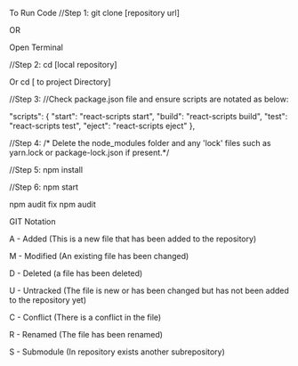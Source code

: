 To Run Code 
//Step 1:
git clone [repository url]

OR

Open Terminal 

//Step 2:
cd [local repository]

Or
cd [ to project Directory]


//Step 3:
//Check package.json file and ensure scripts are notated as below:

"scripts": {
    "start": "react-scripts start",
    "build": "react-scripts build",
    "test": "react-scripts test",
    "eject": "react-scripts eject"
  },

  //Step 4: 
/* Delete the node_modules folder and any 'lock' files such as 
yarn.lock or package-lock.json if present.*/

//Step 5: 
npm install

//Step 6:
npm start

npm audit fix
npm audit 


GIT Notation 

A - Added (This is a new file that has been added to the repository)

M - Modified (An existing file has been changed)

D - Deleted (a file has been deleted)

U - Untracked (The file is new or has been changed but has not been added to the repository yet)

C - Conflict (There is a conflict in the file)

R - Renamed (The file has been renamed)

S - Submodule (In repository exists another subrepository)